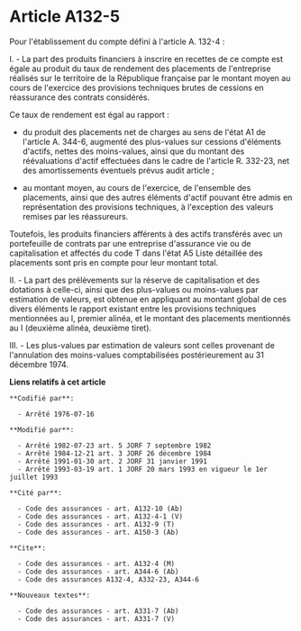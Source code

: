 # Article A132-5

Pour l'établissement du compte défini à l'article A. 132-4 :

I. - La part des produits financiers à inscrire en recettes de ce compte est égale au produit du taux de rendement des
placements de l'entreprise réalisés sur le territoire de la République française par le montant moyen au cours de l'exercice
des provisions techniques brutes de cessions en réassurance des contrats considérés.

Ce taux de rendement est égal au rapport :

- du produit des placements net de charges au sens de l'état A1 de l'article A. 344-6, augmenté des plus-values sur cessions
d'éléments d'actifs, nettes des moins-values, ainsi que du montant des réévaluations d'actif effectuées dans le cadre de
l'article R. 332-23, net des amortissements éventuels prévus audit article ;

- au montant moyen, au cours de l'exercice, de l'ensemble des placements, ainsi que des autres éléments d'actif pouvant être
admis en représentation des provisions techniques, à l'exception des valeurs remises par les réassureurs.

Toutefois, les produits financiers afférents à des actifs transférés avec un portefeuille de contrats par une entreprise
d'assurance vie ou de capitalisation et affectés du code T dans l'état A5 Liste détaillée des placements sont pris en compte
pour leur montant total.

II. - La part des prélèvements sur la réserve de capitalisation et des dotations à celle-ci, ainsi que des plus-values ou
moins-values par estimation de valeurs, est obtenue en appliquant au montant global de ces divers éléments le rapport
existant entre les provisions techniques mentionnées au I, premier alinéa, et le montant des placements mentionnés au I
(deuxième alinéa, deuxième tiret).

III. - Les plus-values par estimation de valeurs sont celles provenant de l'annulation des moins-values comptabilisées
postérieurement au 31 décembre 1974.

**Liens relatifs à cet article**

	**Codifié par**:

	  - Arrêté 1976-07-16

	**Modifié par**:

	  - Arrêté 1982-07-23 art. 5 JORF 7 septembre 1982
	  - Arrêté 1984-12-21 art. 3 JORF 26 décembre 1984
	  - Arrêté 1991-01-30 art. 2 JORF 31 janvier 1991
	  - Arrêté 1993-03-19 art. 1 JORF 20 mars 1993 en vigueur le 1er juillet 1993

	**Cité par**:

	  - Code des assurances - art. A132-10 (Ab)
	  - Code des assurances - art. A132-4-1 (V)
	  - Code des assurances - art. A132-9 (T)
	  - Code des assurances - art. A150-3 (Ab)

	**Cite**:

	  - Code des assurances - art. A132-4 (M)
	  - Code des assurances - art. A344-6 (Ab)
	  - Code des assurances A132-4, A332-23, A344-6

	**Nouveaux textes**:

	  - Code des assurances - art. A331-7 (Ab)
	  - Code des assurances - art. A331-7 (V)
